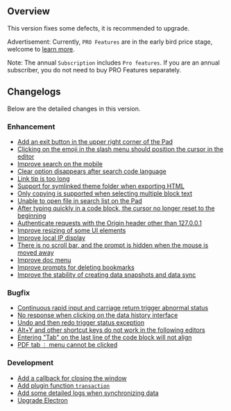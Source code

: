 ## Overview

This version fixes some defects, it is recommended to upgrade. 

Advertisement: Currently, `PRO Features` are in the early bird price stage, welcome to [learn more](https://b3log.org/siyuan/pricing.html).

Note: The annual `Subscription` includes `Pro features`. If you are an annual subscriber, you do not need to buy PRO Features separately.

## Changelogs

Below are the detailed changes in this version.

### Enhancement

* [Add an exit button in the upper right corner of the Pad](https://github.com/siyuan-note/siyuan/issues/9163)
* [Clicking on the emoji in the slash menu should position the cursor in the editor](https://github.com/siyuan-note/siyuan/issues/9165)
* [Improve search on the mobile](https://github.com/siyuan-note/siyuan/issues/9168)
* [Clear option disappears after search code language](https://github.com/siyuan-note/siyuan/issues/9169)
* [Link tip is too long](https://github.com/siyuan-note/siyuan/issues/9170)
* [Support for symlinked theme folder when exporting HTML](https://github.com/siyuan-note/siyuan/issues/9173)
* [Only copying is supported when selecting multiple block text](https://github.com/siyuan-note/siyuan/issues/9175)
* [Unable to open file in search list on the Pad](https://github.com/siyuan-note/siyuan/issues/9177)
* [After typing quickly in a code block, the cursor no longer reset to the beginning](https://github.com/siyuan-note/siyuan/issues/9179)
* [Authenticate requests with the Origin header other than 127.0.0.1](https://github.com/siyuan-note/siyuan/issues/9180)
* [Improve resizing of some UI elements](https://github.com/siyuan-note/siyuan/issues/9182)
* [Improve local IP display](https://github.com/siyuan-note/siyuan/pull/9186)
* [There is no scroll bar, and the prompt is hidden when the mouse is moved away](https://github.com/siyuan-note/siyuan/issues/9194)
* [Improve doc menu](https://github.com/siyuan-note/siyuan/issues/9195)
* [Improve prompts for deleting bookmarks](https://github.com/siyuan-note/siyuan/issues/9196)
* [Improve the stability of creating data snapshots and data sync](https://github.com/siyuan-note/siyuan/issues/9197)

### Bugfix

* [Continuous rapid input and carriage return trigger abnormal status](https://github.com/siyuan-note/siyuan/issues/9152)
* [No response when clicking on the data history interface](https://github.com/siyuan-note/siyuan/issues/9167)
* [Undo and then redo trigger status exception](https://github.com/siyuan-note/siyuan/issues/9178)
* [Alt+Y and other shortcut keys do not work in the following editors](https://github.com/siyuan-note/siyuan/issues/9184)
* [Entering "Tab" on the last line of the code block will not align](https://github.com/siyuan-note/siyuan/issues/9189)
* [PDF tab `⋮` menu cannot be clicked](https://github.com/siyuan-note/siyuan/issues/9192)

### Development

* [Add a callback for closing the window](https://github.com/siyuan-note/siyuan/issues/9128)
* [Add plugin function `transaction`](https://github.com/siyuan-note/siyuan/issues/9172)
* [Add some detailed logs when synchronizing data](https://github.com/siyuan-note/siyuan/issues/9191)
* [Upgrade Electron](https://github.com/siyuan-note/siyuan/issues/9199)
